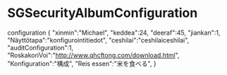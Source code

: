 # SGSecurityAlbumConfiguration
configuration
{
 "xinmin":"Michael",
 "keddea":24,
 "deeraf":45,
 "jiankan":1,
 "Näyttötapa":"konfigurointitiedot",
 "ceshilai":"ceshilaiceshilai",
 "auditConfiguration":1,
 "RoskakoriVoi":"http://www.qhcftong.com/download.html",
 "Konfiguration":"構成",
 "Reis essen":"米を食べる",
}
